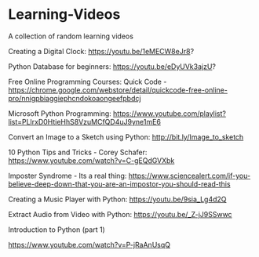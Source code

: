 # Learning-Videos
A collection of random learning videos


Creating a Digital Clock:
https://youtu.be/1eMECW8eJr8?

Python Database for beginners:
https://youtu.be/eDyUVk3ajzU?

Free Online Programming Courses:
Quick Code - https://chrome.google.com/webstore/detail/quickcode-free-online-pro/nnigpbiaggiephcndokoaongeefpbdcj

Microsoft Python Programming:
https://www.youtube.com/playlist?list=PLlrxD0HtieHhS8VzuMCfQD4uJ9yne1mE6

Convert an Image to a Sketch using Python:
http://bit.ly/Image_to_sketch

10 Python Tips and Tricks - Corey Schafer:
https://www.youtube.com/watch?v=C-gEQdGVXbk

Imposter Syndrome - Its a real thing:
https://www.sciencealert.com/if-you-believe-deep-down-that-you-are-an-impostor-you-should-read-this

Creating a Music Player with Python:
https://youtu.be/9sia_Lg4d2Q

Extract Audio from Video with Python:
https://youtu.be/_Z-jJ9SSwwc

Introduction to Python (part 1)

https://www.youtube.com/watch?v=P-jRaAnUsqQ